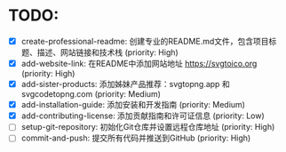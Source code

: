 # TODO:

- [x] create-professional-readme: 创建专业的README.md文件，包含项目标题、描述、网站链接和技术栈 (priority: High)
- [x] add-website-link: 在README中添加网站地址 https://svgtoico.org (priority: High)
- [x] add-sister-products: 添加姊妹产品推荐：svgtopng.app 和 svgcodetopng.com (priority: Medium)
- [x] add-installation-guide: 添加安装和开发指南 (priority: Medium)
- [x] add-contributing-license: 添加贡献指南和许可证信息 (priority: Low)
- [ ] setup-git-repository: 初始化Git仓库并设置远程仓库地址 (priority: High)
- [ ] commit-and-push: 提交所有代码并推送到GitHub (priority: High)
